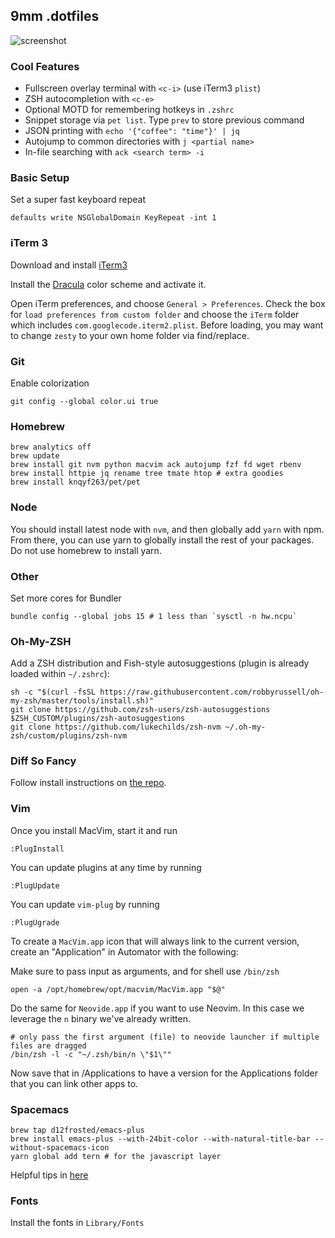 ## 9mm .dotfiles

![screenshot](https://raw.github.com/9mm/dotfiles/master/screenshot.png)

### Cool Features

* Fullscreen overlay terminal with `<c-i>` (use iTerm3 `plist`)
* ZSH autocompletion with `<c-e>`
* Optional MOTD for remembering hotkeys in `.zshrc`
* Snippet storage via `pet list`. Type `prev` to store previous command
* JSON printing with `echo '{"coffee": "time"}' | jq`
* Autojump to common directories with `j <partial name>`
* In-file searching with `ack <search term> -i`


### Basic Setup

Set a super fast keyboard repeat

    defaults write NSGlobalDomain KeyRepeat -int 1


### iTerm 3

Download and install [iTerm3](https://www.iterm2.com/downloads.html)

Install the [Dracula](https://draculatheme.com/iterm/) color scheme and activate it.

Open iTerm preferences, and choose `General > Preferences`. Check the box for
`load preferences from custom folder` and choose the `iTerm` folder which
includes `com.googlecode.iterm2.plist`. Before loading, you may want to change
`zesty` to your own home folder via find/replace.


### Git

Enable colorization

    git config --global color.ui true


### Homebrew

    brew analytics off
    brew update
    brew install git nvm python macvim ack autojump fzf fd wget rbenv
    brew install httpie jq rename tree tmate htop # extra goodies
    brew install knqyf263/pet/pet

### Node

You should install latest node with `nvm`, and then globally add `yarn` with npm. From there, you can
use yarn to globally install the rest of your packages. Do not use homebrew to install yarn.

### Other

Set more cores for Bundler

    bundle config --global jobs 15 # 1 less than `sysctl -n hw.ncpu`

### Oh-My-ZSH

Add a ZSH distribution and Fish-style autosuggestions (plugin is already loaded
within `~/.zshrc`):

    sh -c "$(curl -fsSL https://raw.githubusercontent.com/robbyrussell/oh-my-zsh/master/tools/install.sh)"
    git clone https://github.com/zsh-users/zsh-autosuggestions $ZSH_CUSTOM/plugins/zsh-autosuggestions
    git clone https://github.com/lukechilds/zsh-nvm ~/.oh-my-zsh/custom/plugins/zsh-nvm


### Diff So Fancy

Follow install instructions on [the repo](https://github.com/so-fancy/diff-so-fancy).


### Vim

Once you install MacVim, start it and run

    :PlugInstall

You can update plugins at any time by running

    :PlugUpdate

You can update `vim-plug` by running

    :PlugUgrade

To create a `MacVim.app` icon that will always link to the current version, create an "Application" in Automator with the following:

Make sure to pass input as arguments, and for shell use `/bin/zsh`

    open -a /opt/homebrew/opt/macvim/MacVim.app "$@"

Do the same for `Neovide.app` if you want to use Neovim. In this case we leverage the `n` binary we've already written.

    # only pass the first argument (file) to neovide launcher if multiple files are dragged
    /bin/zsh -l -c "~/.zsh/bin/n \"$1\""

Now save that in /Applications to have a version for the Applications folder that you can link other apps to.


### Spacemacs

    brew tap d12frosted/emacs-plus
    brew install emacs-plus --with-24bit-color --with-natural-title-bar --without-spacemacs-icon
    yarn global add tern # for the javascript layer

Helpful tips in [here](https://elixirforum.com/t/spacemacs-general-discussion-blog-posts-wiki/109?source_topic_id=3191)


### Fonts

Install the fonts in `Library/Fonts`
